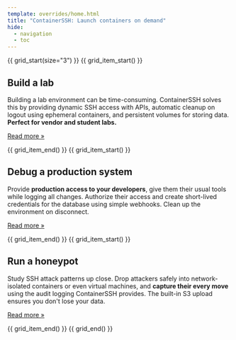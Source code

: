 ```yaml
---
template: overrides/home.html
title: "ContainerSSH: Launch containers on demand"
hide:
  - navigation
  - toc
---
```


{{ grid_start(size="3") }}
{{ grid_item_start() }}
<h2>Build a lab</h2>
<p>Building a lab environment can be time-consuming. ContainerSSH solves this by providing dynamic SSH access with APIs, automatic cleanup on logout using ephemeral containers, and persistent volumes for storing data. <strong>Perfect for vendor and student labs.</strong></p>
<p><a href="usecases/lab/" class="md-button">Read more »</a></p>
{{ grid_item_end() }}
{{ grid_item_start() }}
<h2>Debug a production system</h2>
<p>Provide <strong>production access to your developers</strong>, give them their usual tools while logging all changes. Authorize their access and create short-lived credentials for the database using simple webhooks. Clean up the environment on disconnect.</p>
<p><a href="usecases/debugging/" class="md-button">Read more »</a></p>
{{ grid_item_end() }}
{{ grid_item_start() }}
<h2>Run a honeypot</h2>
<p>Study SSH attack patterns up close. Drop attackers safely into network-isolated containers or even virtual machines, and <strong>capture their every move</strong> using the audit logging ContainerSSH provides. The built-in S3 upload ensures you don't lose your data.</p>
<p><a href="usecases/honeypots/" class="md-button">Read more »</a></p>
{{ grid_item_end() }}
{{ grid_end() }}

